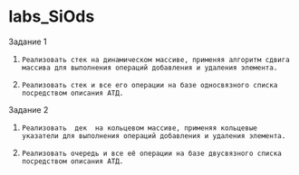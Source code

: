 # labs_SiOds

Задание 1

1.     Реализовать стек на динамическом массиве, применяя алгоритм сдвига массива для выполнения операций добавления и удаления элемента.

2.     Реализовать стек и все его операции на базе односвязного списка посредством описания АТД.

Задание 2
1.     Реализовать  дек  на кольцевом массиве, применяя кольцевые указатели для выполнения операций добавления и удаления элемента.

2.     Реализовать очередь и все её операции на базе двусвязного списка посредством описания АТД.
